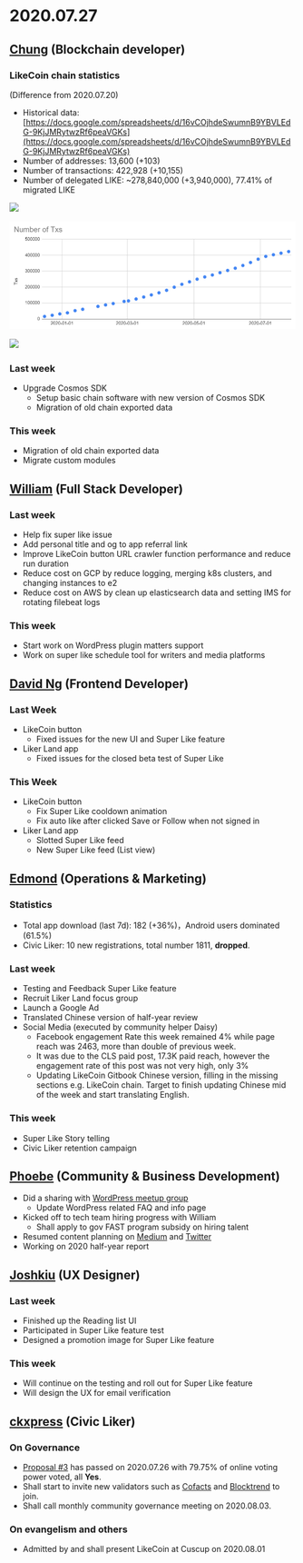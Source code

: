 # 2020.07.27

## ​[Chung](https://like.co/chungwu) (Blockchain developer) <a href="#chung-blockchain-developer" id="chung-blockchain-developer"></a>

### LikeCoin chain statistics <a href="#likecoin-chain-statistics" id="likecoin-chain-statistics"></a>

(Difference from 2020.07.20)

* Historical data: [https://docs.google.com/spreadsheets/d/16vCOjhdeSwumnB9YBVLEdG-9KjJMRytwzRf6peaVGKs](https://docs.google.com/spreadsheets/d/16vCOjhdeSwumnB9YBVLEdG-9KjJMRytwzRf6peaVGKs)​
* Number of addresses: 13,600 (+103)
* Number of transactions: 422,928 (+10,155)
* Number of delegated LIKE: \~278,840,000 (+3,940,000), 77.41% of migrated LIKE

![](<../../../../.gitbook/assets/image (96).png>)

![](<../../../../.gitbook/assets/image (2).png>)

![](<../../../../.gitbook/assets/image (31).png>)

### Last week <a href="#last-week" id="last-week"></a>

* Upgrade Cosmos SDK
  * Setup basic chain software with new version of Cosmos SDK
  * Migration of old chain exported data

### This week <a href="#this-week" id="this-week"></a>

* Migration of old chain exported data
* Migrate custom modules

## ​[William](https://like.co/williamchong007) (Full Stack Developer) <a href="#william-full-stack-developer" id="william-full-stack-developer"></a>

### Last week <a href="#last-week-1" id="last-week-1"></a>

* Help fix super like issue
* Add personal title and og to app referral link
* Improve LikeCoin button URL crawler function performance and reduce run duration
* Reduce cost on GCP by reduce logging, merging k8s clusters, and changing instances to e2
* Reduce cost on AWS by clean up elasticsearch data and setting IMS for rotating filebeat logs

### This week <a href="#this-week-1" id="this-week-1"></a>

* Start work on WordPress plugin matters support
* Work on super like schedule tool for writers and media platforms

## ​[David Ng](https://github.com/nwingt) (Frontend Developer) <a href="#david-ng-frontend-developer" id="david-ng-frontend-developer"></a>

### Last Week <a href="#last-week-2" id="last-week-2"></a>

* LikeCoin button
  * Fixed issues for the new UI and Super Like feature
* Liker Land app
  * Fixed issues for the closed beta test of Super Like

### **This Week** <a href="#this-week-2" id="this-week-2"></a>

* LikeCoin button
  * Fix Super Like cooldown animation
  * Fix auto like after clicked Save or Follow when not signed in
* Liker Land app
  * Slotted Super Like feed
  * New Super Like feed (List view)

## **​**[**Edmond**](https://like.co/edmondyu) **(Operations & Marketing)** <a href="#edmond-operations-and-marketing" id="edmond-operations-and-marketing"></a>

### **Statistics** <a href="#statistics" id="statistics"></a>

* Total app download (last 7d): 182 (+36%)，Android users dominated (61.5%)
* Civic Liker: 10 new registrations, total number 1811, **dropped**.

### **Last week** <a href="#last-week-3" id="last-week-3"></a>

* Testing and Feedback Super Like feature
* Recruit Liker Land focus group
* Launch a Google Ad
* Translated Chinese version of half-year review
* Social Media (executed by community helper Daisy)
  * Facebook engagement Rate this week remained 4% while page reach was 2463, more than double of previous week.
  * It was due to the CLS paid post, 17.3K paid reach, however the engagement rate of this post was not very high, only 3%
  * Updating LikeCoin Gitbook Chinese version, filling in the missing sections e.g. LikeCoin chain. Target to finish updating Chinese mid of the week and start translating English.&#x20;

### This week <a href="#this-week-3" id="this-week-3"></a>

* Super Like Story telling
* Civic Liker retention campaign

## ​[Phoebe](https://like.co/phoebe\_fb) (Community & Business Development) <a href="#fbf6" id="fbf6"></a>

* Did a sharing with [WordPress meetup group ](https://www.meetup.com/Elementor-Hong-Kong/events/270787522/)
  * Update WordPress related FAQ and info page
* Kicked off to tech team hiring progress with William&#x20;
  * Shall apply to gov FAST program subsidy on hiring talent&#x20;
* Resumed content planning on [Medium](https://medium.com/likecoin) and [Twitter](https://twitter.com/likecoin)
* Working on 2020 half-year report  &#x20;

## ​[Joshkiu](https://like.co/joshkiu) (UX Designer) <a href="#joshkiu-ux-designer" id="joshkiu-ux-designer"></a>

### Last week <a href="#last-week-4" id="last-week-4"></a>

* Finished up the Reading list UI
* Participated in Super Like feature test
* Designed a promotion image for Super Like feature

### This week <a href="#this-week-4" id="this-week-4"></a>

* Will continue on the testing and roll out for Super Like feature
* Will design the UX for email verification

## ​[ckxpress](https://like.co/ckxpress) (Civic Liker) <a href="#fbf6-1" id="fbf6-1"></a>

### **On Governance**

* [Proposal #3](https://likecoin.bigdipper.live/proposals/3) has passed on 2020.07.26 with 79.75% of online voting power voted, all **Yes**.
* Shall start to invite new validators such as [Cofacts](https://cofacts.g0v.tw/) and [Blocktrend](https://blocktrend.substack.com/) to join.
* Shall call monthly community governance meeting on 2020.08.03.

### On evangelism and others

* Admitted by and shall present LikeCoin at Cuscup on 2020.08.01
